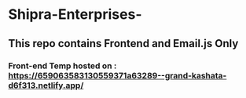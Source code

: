 # Shipra-Enterprises-

## This repo contains Frontend and Email.js Only


### Front-end Temp hosted on : https://659063583130559371a63289--grand-kashata-d6f313.netlify.app/
